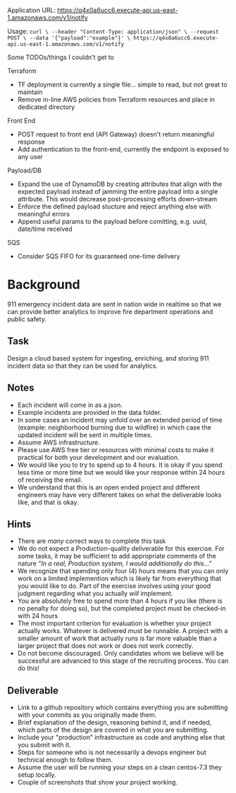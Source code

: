 Application URL: https://q4x0a6ucc6.execute-api.us-east-1.amazonaws.com/v1/notify

Usage:
`
curl \
  --header "Content-Type: application/json" \
  --request POST \
  --data '{"payload":"example"}' \
https://q4x0a6ucc6.execute-api.us-east-1.amazonaws.com/v1/notify
`

Some TODOs/things I couldn't get to

Terraform
- TF deployment is currently a single file... simple to read, but not great to maintain
- Remove in-line AWS policies from Terraform resources and place in dedicated directory

Front End
- POST request to front end (API Gateway) doesn't return meaningful response
- Add authentication to the front-end, currently the endpoint is exposed to any user

Payload/DB
- Expand the use of DynamoDB by creating attributes that align with the expected payload instead of jamming the entire payload into a single attribute. This would decrease post-processing efforts down-stream
- Enforce the defined payload stucture and reject anything else with meaningful errors
- Append useful params to the payload before comitting, e.g. uuid, date/time received

SQS
- Consider SQS FIFO for its guaranteed one-time delivery






Background
==========
911 emergency incident data are sent in nation wide in realtime so that we can provide better analytics to improve fire department operations and public safety.

Task
----
Design a cloud based system for ingesting, enriching, and storing 911 incident data so that they can be used for analytics.

Notes
-----
* Each incident will come in as a json.
* Example incidents are provided in the data folder.
* In some cases an incident may unfold over an extended period of time (example: neighborhood burning due to wildfire) in which case the updated incident will be sent in multiple times.
* Assume AWS infrastructure.
* Please use AWS free tier or resources with minimal costs to make it practical for both your development and our evaluation.
* We would like you to try to spend up to 4 hours. It is okay if you spend less time or more time but we would like your response within 24 hours of receiving the email.
* We understand that this is an open ended project and different engineers may have very different takes on what the deliverable looks like, and that is okay.

## Hints
* There are _many_ correct ways to complete this task
* We do not expect a Production-quality deliverable for this exercise. For some tasks, it may be sufficient to add appropriate comments of the nature _"In a real, Production system, I would additionally do this..."_
* We recognize that spending only four (4) hours means that you can only work on a limited implemention which is likely far from everything that you would like to do. Part of the exercise involves using your good judgment regarding what you actually _will_ implement. 
* You are absolutely free to spend more than 4 hours if you like (there is no penalty for doing so), but the completed project must be checked-in with 24 hours
* The most important criterion for evaluation is whether your project actually works. Whatever is delivered must be runnable. A project with a smaller amount of work that actually runs is far more valuable than a larger project that does not work or does not work correctly.
* Do not become discouraged. Only candidates whom we believe will be successful are advanced to this stage of the recruiting process. You can do this!


Deliverable
-----------
* Link to a github repository which contains everything you are submitting with your commits as you originally made them.
* Brief explanation of the design, reasoning behind it, and if needed, which parts of the design are covered in what you are submitting.
* Include your "production" infrastructure as code and anything else that you submit with it.
* Steps for someone who is not necessarily a devops engineer but technical enough to follow them.
* Assume the user will be running your steps on a clean centos-7.3 they setup locally.
* Couple of screenshots that show your project working.
